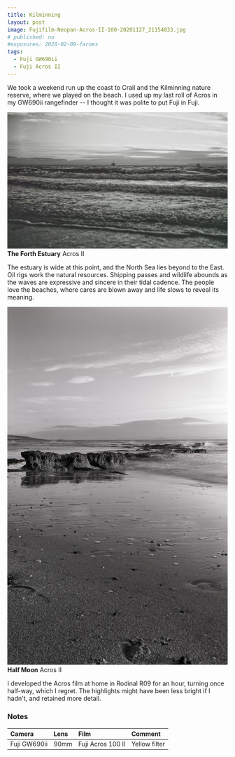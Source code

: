 ```yaml
---
title: Kilminning
layout: post
image: Fujifilm-Neopan-Acros-II-100-20201127_21154833.jpg
# published: no
#exposures: 2020-02-09-faroes
tags:
  - Fuji GW690ii
  - Fuji Acros II
---
```

We took a weekend run up the coast to Crail and the Kilminning nature reserve, where we played on the beach. I used up my last roll of Acros in my GW690ii rangefinder -- I thought it was polite to put Fuji in Fuji.

![](/img/Fujifilm-Neopan-Acros-II-100-20201127_20404271.jpg)
**The Forth Estuary** Acros II

The estuary is wide at this point, and the North Sea lies beyond to the East. Oil rigs work the natural resources. Shipping passes and wildlife abounds as the waves are expressive and sincere in their tidal cadence. The people love the beaches, where cares are blown away and life slows to reveal its meaning.

![](/img/Fujifilm-Neopan-Acros-II-100-20201127_21014664.jpg)
**Half Moon** Acros II

I developed the Acros film at home in Rodinal R09 for an hour, turning once half-way, which I regret. The highlights might have been less bright if I hadn't, and retained more detail.

### Notes

Camera|Lens|Film|Comment
:-----|:---|:---|:------
Fuji GW690ii|90mm|Fuji Acros 100 II|Yellow filter
